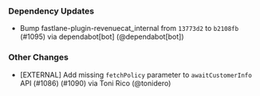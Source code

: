 ### Dependency Updates
* Bump fastlane-plugin-revenuecat_internal from `13773d2` to `b2108fb` (#1095) via dependabot[bot] (@dependabot[bot])
### Other Changes
* [EXTERNAL] Add missing `fetchPolicy` parameter to `awaitCustomerInfo` API (#1086) (#1090) via Toni Rico (@tonidero)
